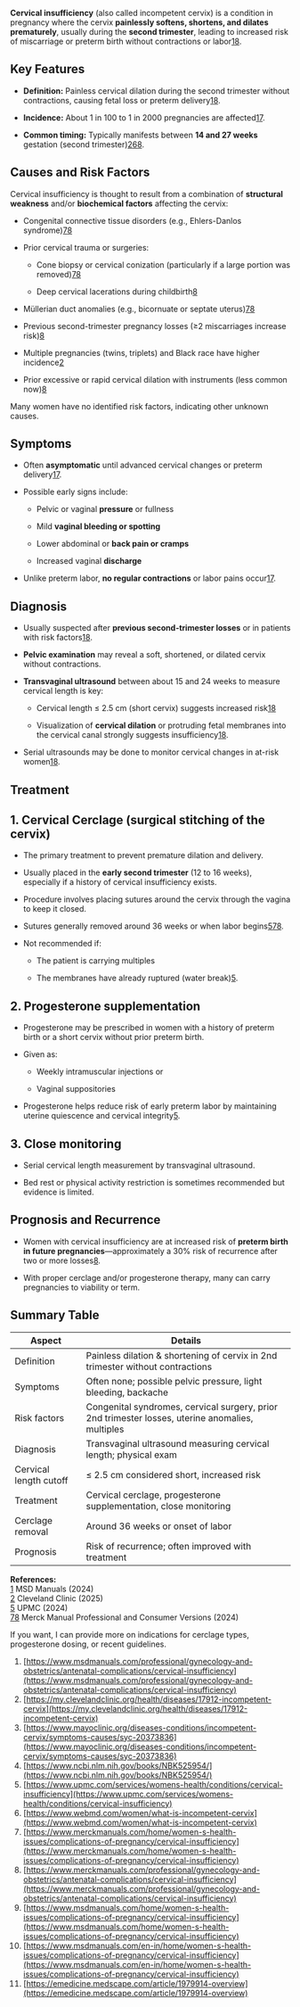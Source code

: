 **Cervical insufficiency** (also called incompetent cervix) is a condition in pregnancy where the cervix **painlessly softens, shortens, and dilates prematurely**, usually during the **second trimester**, leading to increased risk of miscarriage or preterm birth without contractions or labor[1](https://www.msdmanuals.com/professional/gynecology-and-obstetrics/antenatal-complications/cervical-insufficiency)[8](https://www.merckmanuals.com/professional/gynecology-and-obstetrics/antenatal-complications/cervical-insufficiency).

## Key Features

- **Definition:** Painless cervical dilation during the second trimester without contractions, causing fetal loss or preterm delivery[1](https://www.msdmanuals.com/professional/gynecology-and-obstetrics/antenatal-complications/cervical-insufficiency)[8](https://www.merckmanuals.com/professional/gynecology-and-obstetrics/antenatal-complications/cervical-insufficiency).
    
- **Incidence:** About 1 in 100 to 1 in 2000 pregnancies are affected[1](https://www.msdmanuals.com/professional/gynecology-and-obstetrics/antenatal-complications/cervical-insufficiency)[7](https://www.merckmanuals.com/home/women-s-health-issues/complications-of-pregnancy/cervical-insufficiency).
    
- **Common timing:** Typically manifests between **14 and 27 weeks** gestation (second trimester)[2](https://my.clevelandclinic.org/health/diseases/17912-incompetent-cervix)[6](https://www.webmd.com/women/what-is-incompetent-cervix)[8](https://www.merckmanuals.com/professional/gynecology-and-obstetrics/antenatal-complications/cervical-insufficiency).
    

## Causes and Risk Factors

Cervical insufficiency is thought to result from a combination of **structural weakness** and/or **biochemical factors** affecting the cervix:

- Congenital connective tissue disorders (e.g., Ehlers-Danlos syndrome)[7](https://www.merckmanuals.com/home/women-s-health-issues/complications-of-pregnancy/cervical-insufficiency)[8](https://www.merckmanuals.com/professional/gynecology-and-obstetrics/antenatal-complications/cervical-insufficiency)
    
- Prior cervical trauma or surgeries:
    
    - Cone biopsy or cervical conization (particularly if a large portion was removed)[7](https://www.merckmanuals.com/home/women-s-health-issues/complications-of-pregnancy/cervical-insufficiency)[8](https://www.merckmanuals.com/professional/gynecology-and-obstetrics/antenatal-complications/cervical-insufficiency)
        
    - Deep cervical lacerations during childbirth[8](https://www.merckmanuals.com/professional/gynecology-and-obstetrics/antenatal-complications/cervical-insufficiency)
        
- Müllerian duct anomalies (e.g., bicornuate or septate uterus)[7](https://www.merckmanuals.com/home/women-s-health-issues/complications-of-pregnancy/cervical-insufficiency)[8](https://www.merckmanuals.com/professional/gynecology-and-obstetrics/antenatal-complications/cervical-insufficiency)
    
- Previous second-trimester pregnancy losses (≥2 miscarriages increase risk)[8](https://www.merckmanuals.com/professional/gynecology-and-obstetrics/antenatal-complications/cervical-insufficiency)
    
- Multiple pregnancies (twins, triplets) and Black race have higher incidence[2](https://my.clevelandclinic.org/health/diseases/17912-incompetent-cervix)
    
- Prior excessive or rapid cervical dilation with instruments (less common now)[8](https://www.merckmanuals.com/professional/gynecology-and-obstetrics/antenatal-complications/cervical-insufficiency)
    

Many women have no identified risk factors, indicating other unknown causes.

## Symptoms

- Often **asymptomatic** until advanced cervical changes or preterm delivery[1](https://www.msdmanuals.com/professional/gynecology-and-obstetrics/antenatal-complications/cervical-insufficiency)[7](https://www.merckmanuals.com/home/women-s-health-issues/complications-of-pregnancy/cervical-insufficiency).
    
- Possible early signs include:
    
    - Pelvic or vaginal **pressure** or fullness
        
    - Mild **vaginal bleeding or spotting**
        
    - Lower abdominal or **back pain or cramps**
        
    - Increased vaginal **discharge**
        
- Unlike preterm labor, **no regular contractions** or labor pains occur[1](https://www.msdmanuals.com/professional/gynecology-and-obstetrics/antenatal-complications/cervical-insufficiency)[7](https://www.merckmanuals.com/home/women-s-health-issues/complications-of-pregnancy/cervical-insufficiency).
    

## Diagnosis

- Usually suspected after **previous second-trimester losses** or in patients with risk factors[1](https://www.msdmanuals.com/professional/gynecology-and-obstetrics/antenatal-complications/cervical-insufficiency)[8](https://www.merckmanuals.com/professional/gynecology-and-obstetrics/antenatal-complications/cervical-insufficiency).
    
- **Pelvic examination** may reveal a soft, shortened, or dilated cervix without contractions.
    
- **Transvaginal ultrasound** between about 15 and 24 weeks to measure cervical length is key:
    
    - Cervical length ≤ 2.5 cm (short cervix) suggests increased risk[1](https://www.msdmanuals.com/professional/gynecology-and-obstetrics/antenatal-complications/cervical-insufficiency)[8](https://www.merckmanuals.com/professional/gynecology-and-obstetrics/antenatal-complications/cervical-insufficiency)
        
    - Visualization of **cervical dilation** or protruding fetal membranes into the cervical canal strongly suggests insufficiency[1](https://www.msdmanuals.com/professional/gynecology-and-obstetrics/antenatal-complications/cervical-insufficiency)[8](https://www.merckmanuals.com/professional/gynecology-and-obstetrics/antenatal-complications/cervical-insufficiency).
        
- Serial ultrasounds may be done to monitor cervical changes in at-risk women[1](https://www.msdmanuals.com/professional/gynecology-and-obstetrics/antenatal-complications/cervical-insufficiency)[8](https://www.merckmanuals.com/professional/gynecology-and-obstetrics/antenatal-complications/cervical-insufficiency).
    

## Treatment

## 1. **Cervical Cerclage** (surgical stitching of the cervix)

- The primary treatment to prevent premature dilation and delivery.
    
- Usually placed in the **early second trimester** (12 to 16 weeks), especially if a history of cervical insufficiency exists.
    
- Procedure involves placing sutures around the cervix through the vagina to keep it closed.
    
- Sutures generally removed around 36 weeks or when labor begins[5](https://www.upmc.com/services/womens-health/conditions/cervical-insufficiency)[7](https://www.merckmanuals.com/home/women-s-health-issues/complications-of-pregnancy/cervical-insufficiency)[8](https://www.merckmanuals.com/professional/gynecology-and-obstetrics/antenatal-complications/cervical-insufficiency).
    
- Not recommended if:
    
    - The patient is carrying multiples
        
    - The membranes have already ruptured (water break)[5](https://www.upmc.com/services/womens-health/conditions/cervical-insufficiency).
        

## 2. **Progesterone supplementation**

- Progesterone may be prescribed in women with a history of preterm birth or a short cervix without prior preterm birth.
    
- Given as:
    
    - Weekly intramuscular injections or
        
    - Vaginal suppositories
        
- Progesterone helps reduce risk of early preterm labor by maintaining uterine quiescence and cervical integrity[5](https://www.upmc.com/services/womens-health/conditions/cervical-insufficiency).
    

## 3. **Close monitoring**

- Serial cervical length measurement by transvaginal ultrasound.
    
- Bed rest or physical activity restriction is sometimes recommended but evidence is limited.
    

## Prognosis and Recurrence

- Women with cervical insufficiency are at increased risk of **preterm birth in future pregnancies**—approximately a 30% risk of recurrence after two or more losses[8](https://www.merckmanuals.com/professional/gynecology-and-obstetrics/antenatal-complications/cervical-insufficiency).
    
- With proper cerclage and/or progesterone therapy, many can carry pregnancies to viability or term.
    

## Summary Table

|Aspect|Details|
|---|---|
|Definition|Painless dilation & shortening of cervix in 2nd trimester without contractions|
|Symptoms|Often none; possible pelvic pressure, light bleeding, backache|
|Risk factors|Congenital syndromes, cervical surgery, prior 2nd trimester losses, uterine anomalies, multiples|
|Diagnosis|Transvaginal ultrasound measuring cervical length; physical exam|
|Cervical length cutoff|≤ 2.5 cm considered short, increased risk|
|Treatment|Cervical cerclage, progesterone supplementation, close monitoring|
|Cerclage removal|Around 36 weeks or onset of labor|
|Prognosis|Risk of recurrence; often improved with treatment|

**References:**  
[1](https://www.msdmanuals.com/professional/gynecology-and-obstetrics/antenatal-complications/cervical-insufficiency) MSD Manuals (2024)  
[2](https://my.clevelandclinic.org/health/diseases/17912-incompetent-cervix) Cleveland Clinic (2025)  
[5](https://www.upmc.com/services/womens-health/conditions/cervical-insufficiency) UPMC (2024)  
[7](https://www.merckmanuals.com/home/women-s-health-issues/complications-of-pregnancy/cervical-insufficiency)[8](https://www.merckmanuals.com/professional/gynecology-and-obstetrics/antenatal-complications/cervical-insufficiency) Merck Manual Professional and Consumer Versions (2024)

If you want, I can provide more on indications for cerclage types, progesterone dosing, or recent guidelines.

1. [https://www.msdmanuals.com/professional/gynecology-and-obstetrics/antenatal-complications/cervical-insufficiency](https://www.msdmanuals.com/professional/gynecology-and-obstetrics/antenatal-complications/cervical-insufficiency)
2. [https://my.clevelandclinic.org/health/diseases/17912-incompetent-cervix](https://my.clevelandclinic.org/health/diseases/17912-incompetent-cervix)
3. [https://www.mayoclinic.org/diseases-conditions/incompetent-cervix/symptoms-causes/syc-20373836](https://www.mayoclinic.org/diseases-conditions/incompetent-cervix/symptoms-causes/syc-20373836)
4. [https://www.ncbi.nlm.nih.gov/books/NBK525954/](https://www.ncbi.nlm.nih.gov/books/NBK525954/)
5. [https://www.upmc.com/services/womens-health/conditions/cervical-insufficiency](https://www.upmc.com/services/womens-health/conditions/cervical-insufficiency)
6. [https://www.webmd.com/women/what-is-incompetent-cervix](https://www.webmd.com/women/what-is-incompetent-cervix)
7. [https://www.merckmanuals.com/home/women-s-health-issues/complications-of-pregnancy/cervical-insufficiency](https://www.merckmanuals.com/home/women-s-health-issues/complications-of-pregnancy/cervical-insufficiency)
8. [https://www.merckmanuals.com/professional/gynecology-and-obstetrics/antenatal-complications/cervical-insufficiency](https://www.merckmanuals.com/professional/gynecology-and-obstetrics/antenatal-complications/cervical-insufficiency)
9. [https://www.msdmanuals.com/home/women-s-health-issues/complications-of-pregnancy/cervical-insufficiency](https://www.msdmanuals.com/home/women-s-health-issues/complications-of-pregnancy/cervical-insufficiency)
10. [https://www.msdmanuals.com/en-in/home/women-s-health-issues/complications-of-pregnancy/cervical-insufficiency](https://www.msdmanuals.com/en-in/home/women-s-health-issues/complications-of-pregnancy/cervical-insufficiency)
11. [https://emedicine.medscape.com/article/1979914-overview](https://emedicine.medscape.com/article/1979914-overview)